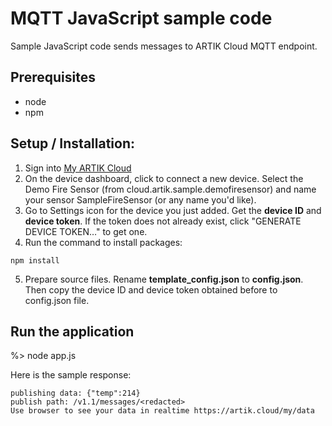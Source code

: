 # MQTT JavaScript sample code
Sample JavaScript code sends messages to ARTIK Cloud MQTT endpoint. 

## Prerequisites
  - node
  - npm 

## Setup / Installation:
 1. Sign into [My ARTIK Cloud](https://artik.cloud/)
 2. On the device dashboard, click to connect a new device. Select the Demo Fire Sensor (from cloud.artik.sample.demofiresensor) and name your sensor SampleFireSensor (or any name you'd like).
 3. Go to Settings icon for the device you just added. Get the **device ID** and **device token**. If the token does not already exist, click "GENERATE DEVICE TOKEN…" to get one.
 4. Run the command to install packages:

  ```
  npm install
  ```

 5. Prepare source files. Rename **template_config.json** to **config.json**. Then copy the device ID and device token obtained before to config.json file.

## Run the application
%> node app.js

Here is the sample response:
```text
publishing data: {"temp":214}
publish path: /v1.1/messages/<redacted>
Use browser to see your data in realtime https://artik.cloud/my/data
```

